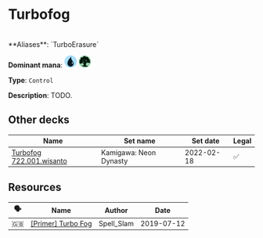 <!-- This page is automatically generated by Myr: do not update it manually. Changes directly applied here will be lost. -->
# Turbofog
<br/>
**Aliases**: `TurboErasure`

**Dominant mana**: <img src="../resources/images/mana/U.png" width="25"/> <img src="../resources/images/mana/G.png" width="25"/>

**Type**: `Control`

**Description**: TODO.








## **Other decks**

| Name | Set name | Set date | Legal |
| -----| -------- | -------- | ----- |
| [Turbofog 722.001.wisanto](https://www.mtggoldfish.com/deck/4673166) | Kamigawa: Neon Dynasty | 2022-02-18 | ✅ |






## **Resources**

| 🗣️ | Name | Author | Date |
| -- | ---- | ------ | ---- |
| 🇬🇧 | [[Primer] Turbo Fog](https://www.mtgnexus.com/viewtopic.php?f=80&t=564) | Spell_Slam | 2019-07-12   |

